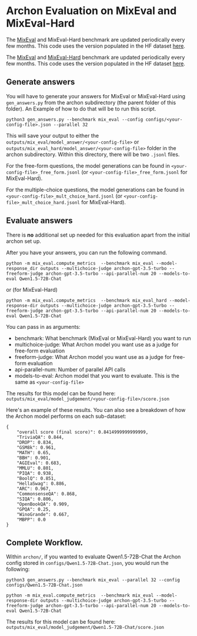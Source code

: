 # Archon Evaluation on MixEval and MixEval-Hard

The [MixEval](https://github.com/Psycoy/MixEval) and MixEval-Hard benchmark are updated periodically every few months. This code uses the version populated in the HF dataset [here](https://huggingface.co/datasets/MixEval/MixEval). 

The [MixEval](https://github.com/Psycoy/MixEval) and [MixEval-Hard](https://github.com/Psycoy/MixEval) benchmark are updated periodically every few months. This code uses the version populated in the HF dataset [here](https://huggingface.co/datasets/MixEval/MixEval). 

## Generate answers

You will have to generate your answers for MixEval or MixEval-Hard using `gen_answers.py` from the archon subdirectory (the parent folder of this folder). An Example of how to do that will be to run this script.

```
python3 gen_answers.py --benchmark mix_eval --config configs/<your-config-file>.json --parallel 32
```

This will save your output to either the `outputs/mix_eval/model_answer/<your-config-file>` or `outputs/mix_eval_hard/model_answer/<your-config-file>` folder in the archon subdirectory. Within this directory, there will be two `.jsonl` files. 

For the free-form questions, the model generations can be found in `<your-config-file>_free_form.jsonl` (or `<your-config-file>_free_form.jsonl` for MixEval-Hard).

For the multiple-choice questions, the model generations can be found in `<your-config-file>_mult_choice_hard.jsonl` (or `<your-config-file>_mult_choice_hard.jsonl` for MixEval-Hard).

## Evaluate answers
There is **no** additional set up needed for this evaluation apart from the initial archon set up.

After you have your answers, you can run the following command.

`python -m mix_eval.compute_metrics  --benchmark mix_eval --model-response_dir outputs --multichoice-judge archon-gpt-3.5-turbo --freeform-judge archon-gpt-3.5-turbo --api-parallel-num 20 --models-to-eval Qwen1.5-72B-Chat`

or (for MixEval-Hard)

`python -m mix_eval.compute_metrics  --benchmark mix_eval_hard --model-response-dir outputs --multichoice-judge archon-gpt-3.5-turbo --freeform-judge archon-gpt-3.5-turbo --api-parallel-num 20 --models-to-eval Qwen1.5-72B-Chat`

You can pass in as arguments:
- benchmark: What benchmark (MixEval or MixEval-Hard) you want to run
- multichoice-judge: What Archon model you want use as a judge for free-form evaluation
- freeform-judge: What Archon model you want use as a judge for free-form evaluation
- api-parallel-num: Number of parallel API calls 
- models-to-eval: Archon model that you want to evaluate. This is the same as `<your-config-file>`

The results for this model can be found here: `outputs/mix_eval/model_judgement/<your-config-file>/score.json`

Here's an example of these results. You can also see a breakdown of how the Archon model performs on each sub-dataset:

```
{
    "overall score (final score)": 0.8414999999999999,
    "TriviaQA": 0.844,
    "DROP": 0.834,
    "GSM8k": 0.961,
    "MATH": 0.65,
    "BBH": 0.901,
    "AGIEval": 0.683,
    "MMLU": 0.801,
    "PIQA": 0.938,
    "BoolQ": 0.851,
    "HellaSwag": 0.886,
    "ARC": 0.967,
    "CommonsenseQA": 0.868,
    "SIQA": 0.806,
    "OpenBookQA": 0.909,
    "GPQA": 0.25,
    "WinoGrande": 0.667,
    "MBPP": 0.0
}
```


## Complete Workflow. 
Within `archon/`, if you wanted to evaluate Qwen1.5-72B-Chat the Archon config stored in `configs/Qwen1.5-72B-Chat.json`, you would run the following:


```
python3 gen_answers.py --benchmark mix_eval --parallel 32 --config configs/Qwen1.5-72B-Chat.json

python -m mix_eval.compute_metrics  --benchmark mix_eval --model-response-dir outputs --multichoice-judge archon-gpt-3.5-turbo --freeform-judge archon-gpt-3.5-turbo --api-parallel-num 20 --models-to-eval Qwen1.5-72B-Chat

```

The results for this model can be found here: `outputs/mix_eval/model_judgement/Qwen1.5-72B-Chat/score.json`

